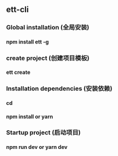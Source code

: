 ## ett-cli

### Global installation (全局安装)
#### npm install ett -g

### create project (创建项目模板)
#### ett create <project-name>

### Installation dependencies (安装依赖)
#### cd <project-name>
#### npm install or yarn

### Startup project (启动项目)
#### npm run dev or yarn dev

